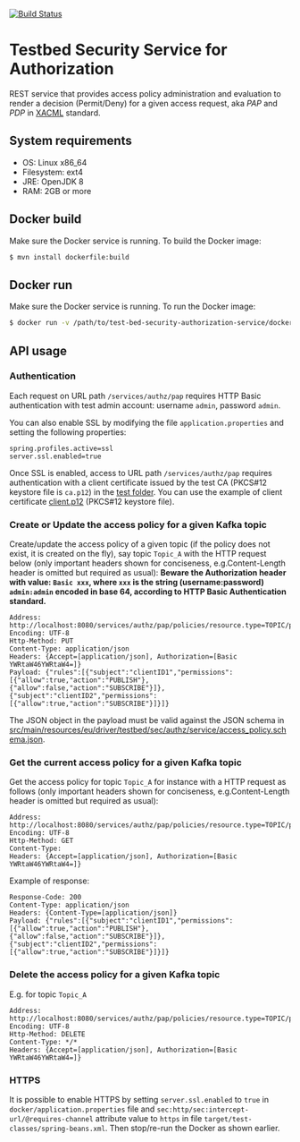 [![Build Status](https://travis-ci.org/DRIVER-EU/test-bed-security-authorization-service.svg?branch=master)](https://travis-ci.org/DRIVER-EU/test-bed-security-authorization-service)

# Testbed Security Service for Authorization
REST service that provides access policy administration and evaluation to render a decision (Permit/Deny) for a given access request, aka *PAP* and *PDP* in [XACML](http://docs.oasis-open.org/xacml/3.0/xacml-3.0-core-spec-os-en.html) standard.

## System requirements
* OS: Linux x86_64
* Filesystem: ext4
* JRE: OpenJDK 8
* RAM: 2GB or more

## Docker build
Make sure the Docker service is running.
To build the Docker image:
```sh
$ mvn install dockerfile:build
```

## Docker run
Make sure the Docker service is running.
To run the Docker image:
```sh
$ docker run -v /path/to/test-bed-security-authorization-service/docker/application.properties:/application.properties -v /path/to/test-bed-security-authorization-service/target/test-classes:/opt/driver-testbed-sec-authz-service -p 8080:8080 -t authzforce/driver-testbed-sec-authz-service
```

## API usage

### Authentication
Each request on URL path `/services/authz/pap` requires HTTP Basic authentication with test admin account: username `admin`, password `admin`.

You can also enable SSL by modifying the file `application.properties` and setting the following properties:

```
spring.profiles.active=ssl
server.ssl.enabled=true
```

Once SSL is enabled, access to URL path `/services/authz/pap` requires authentication with a client certificate issued by the test CA (PKCS#12 keystore file is `ca.p12`) in the [test folder](src/test). You can use the example of client certificate [client.p12](src/test/resources) (PKCS#12 keystore file).


### Create or Update the access policy for a given Kafka topic
Create/update the access policy of a given topic (if the policy does not exist, it is created on the fly), say topic `Topic_A` with the HTTP request below (only important headers shown for conciseness, e.g.Content-Length header is omitted but required as usual):
**Beware the Authorization header with value: `Basic xxx`, where `xxx` is the string (username:password) `admin:admin` encoded in base 64, according to HTTP Basic Authentication standard.**

```
Address: http://localhost:8080/services/authz/pap/policies/resource.type=TOPIC/policies;resource.id=Topic_A
Encoding: UTF-8
Http-Method: PUT
Content-Type: application/json
Headers: {Accept=[application/json], Authorization=[Basic YWRtaW46YWRtaW4=]}
Payload: {"rules":[{"subject":"clientID1","permissions":[{"allow":true,"action":"PUBLISH"},{"allow":false,"action":"SUBSCRIBE"}]},{"subject":"clientID2","permissions":[{"allow":true,"action":"SUBSCRIBE"}]}]}
```

The JSON object in the payload must be valid against the JSON schema in [src/main/resources/eu/driver/testbed/sec/authz/service/access_policy.schema.json](src/main/resources/eu/driver/testbed/sec/authz/service/access_policy.schema.json).

### Get the current access policy for a given Kafka topic
Get the access policy for topic `Topic_A` for instance with a HTTP request as follows (only important headers shown for conciseness, e.g.Content-Length header is omitted but required as usual):

```
Address: http://localhost:8080/services/authz/pap/policies/resource.type=TOPIC/policies;resource.id=Topic_A
Encoding: UTF-8
Http-Method: GET
Content-Type: 
Headers: {Accept=[application/json], Authorization=[Basic YWRtaW46YWRtaW4=]}
```

Example of response:

```
Response-Code: 200
Content-Type: application/json
Headers: {Content-Type=[application/json]}
Payload: {"rules":[{"subject":"clientID1","permissions":[{"allow":true,"action":"PUBLISH"},{"allow":false,"action":"SUBSCRIBE"}]},{"subject":"clientID2","permissions":[{"allow":true,"action":"SUBSCRIBE"}]}]}
```

### Delete the access policy for a given Kafka topic
E.g. for topic `Topic_A`


```
Address: http://localhost:8080/services/authz/pap/policies/resource.type=TOPIC/policies;resource.id=Topic_A
Encoding: UTF-8
Http-Method: DELETE
Content-Type: */*
Headers: {Accept=[application/json], Authorization=[Basic YWRtaW46YWRtaW4=]}
```

### HTTPS
It is possible to enable HTTPS by setting `server.ssl.enabled` to `true` in `docker/application.properties` file and `sec:http/sec:intercept-url/@requires-channel` attribute value to `https` in file `target/test-classes/spring-beans.xml`. Then stop/re-run the Docker as shown earlier.

